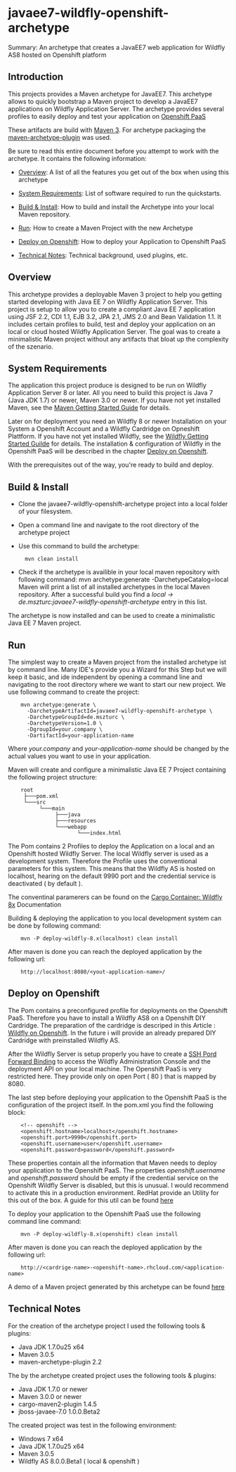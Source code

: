 javaee7-wildfly-openshift-archetype
====================
Summary: An archetype that creates a JavaEE7 web application for Wildfly AS8 hosted on Openshift platform

Introduction
---------------------

This projects provides a Maven archetype for JavaEE7. This archetype allows to quickly bootstrap a Maven project to develop a JavaEE7 applications on Wildfly Application Server. The archetype provides several profiles to easily deploy and test your application on [Openshift PaaS](https://www.openshift.com/)

These artifacts are build with [Maven 3](http://maven.apache.org/docs/3.0.5/release-notes.html). For archetype packaging the [maven-archetype-plugin](http://maven.apache.org/archetype/maven-archetype-plugin/) was used.

Be sure to read this entire document before you attempt to work with the archetype. It contains the following information:


* [Overview](#overview): A list of all the features you get out of the box when using this archetype

* [System Requirements](#system): List of software required to run the quickstarts.

* [Build & Install](#build): How to build and install the Archetype into your local Maven repository.

* [Run](#run): How to create a Maven Project with the new Archetype

* [Deploy on Openshift](#deploy): How to deploy your Application to Openshift PaaS

* [Technical Notes](#notes): Technical background, used plugins, etc.



<a id="overview"></a>

Overview
---------------------

This archetype provides a deployable Maven 3 project to help you getting started developing with Java EE 7 on Wildfly Application Server. This project is setup to allow you to create a compliant Java EE 7 application using JSF 2.2, CDI 1.1, EJB 3.2, JPA 2.1, JMS 2.0 and Bean Validation 1.1. It includes certain profiles to build, test and deploy your application on an local or cloud hosted Wildfly Application Server. The goal was to create a minimalistic Maven project without any artifacts that bloat up the complexity of the szenario.

<a id="system"></a>

System Requirements
---------------------

The application this project produce is designed to be run on Wildfly Application Server 8 or later. All you need to build this project is Java 7 (Java JDK 1.7) or newer, Maven 3.0 or newer. If you have not yet installed Maven, see the [Maven Getting Started Guide](http://maven.apache.org/guides/getting-started/index.html) for details. 

Later on for deployment you need an Wildfly 8 or newer Installation on your System a Openshift Account and a Wildfly Cardridge on Opneshift Plattform. If you have not yet installed Wildfly, see the [Wildfly Getting Started Guilde](https://docs.jboss.org/author/display/WFLY8/Getting+Started+Guide) for details. The installation & configuration of Wildfly in the Openshift PaaS will be described in the chapter [Deploy on Openshift](#deploy).

With the prerequisites out of the way, you're ready to build and deploy.


<a id="build"></a>

Build & Install
---------------------
- Clone the javaee7-wildfly-openshift-archetype project into a local folder of your filesystem.
- Open a command line and navigate to the root directory of the archetype project
- Use this command to build the archetype:

        mvn clean install

- Check if the archetype is availible in your local maven repository with following command:
        mvn archetype:generate -DarchetypeCatalog=local
  Maven will print a list of all installed archetypes in the local Maven repository. After a successful build you find a  *local -> de.mszturc:javaee7-wildfly-openshift-archetype* entry in this list.

The archetype is now installed and can be used to create a minimalistic Java EE 7 Maven project.

<a id="run"></a>

Run
---------------------

The simplest way to create a Maven project from the installed archetype ist by command line. Many IDE's provide you a Wizard for this Step but we will keep it basic, and ide independent by opening a command line and navigating to the root directory where we want to start our new project. We use following command to create the project:

        mvn archetype:generate \
          -DarchetypeArtifactId=javaee7-wildfly-openshift-archetype \
          -DarchetypeGroupId=de.mszturc \
          -DarchetypeVersion=1.0 \
          -DgroupId=your.company \
          -DartifactId=your-application-name

Where *your.company* and *your-application-name* should be changed by the actual values you want to use in your application.

Maven will create and configure a minimalistic Java EE 7 Project containing the following project structure:

        root
         ├───pom.xml
         └───src
              └───main
                   ├───java
                   ├───resources
                   └───webapp
                          └───index.html

The Pom contains 2 Profiles to deploy the Application on a local and an Openshift hosted Wildfly Server. The local Wildfly server is used as a development system. Therefore the Profile uses the conventional parameters for this system. This means that the Wildfly AS is hosted on localhost, hearing on the default 9990 port and the credential service is deactivated ( by default ).

The conventinal paramerers can be found on the [Cargo Container: Wildfly 8x](http://cargo.codehaus.org/WildFly+8.x) Documentation

Building & deploying the application to you local development system can be done by following command:

        mvn -P deploy-wildfly-8.x(localhost) clean install

After maven is done you can reach the deployed application by the following url:

        http://localhost:8080/<yout-application-name>/


<a id="deploy"></a>

Deploy on Openshift
---------------------

The Pom contains a preconfigured profile for deployments on the Openshift PaaS. Therefore you have to install a Wildfly AS8 on a Openshift DIY Cardridge. The preparation of the cardridge is descriped in this Article : [Wildfly on Openshift](https://www.openshift.com/blogs/wildfly-on-openshift-interview-with-jboss-developer-stian-thorgersen). In the future i will provide an already prepared DIY Cardridge with preinstalled Wildfly AS.

After the Wildfly Server is setup properly you have to create a [SSH Pord Forward Binding](https://www.openshift.com/blogs/getting-started-with-port-forwarding-on-openshift) to access the Wildfly Administration Console and the deployment API on your local machine. The Openshift PaaS is very restricted here. They provide only on open Port ( 80 ) that is mapped by 8080.

The last step before deploying your application to the Openshift PaaS is the configuration of the project itself. In the pom.xml you find the following block:

        <!-- openshift -->
        <openshift.hostname>localhost</openshift.hostname>
        <openshift.port>9990</openshift.port>
        <openshift.username>user</openshift.username>
        <openshift.password>password</openshift.password>
        

These properties contain all the information that Maven needs to deploy your application to the Openshift PaaS. The properties *openshift.username* and *openshift.password* should be empty if the credential service on the Openshift Wildfly Server is disabled, but this is unusual. I would recommend to activate this in a production environment. RedHat provide an Utility for this out of the box. A guide for this util can be found [here](https://docs.jboss.org/author/display/WFLY8/add-user+utility)

To deploy your application to the Openshift PaaS use the following command line command:

        mvn -P deploy-wildfly-8.x(openshift) clean install
        

After maven is done you can reach the deployed application by the following url:

        http://<cardrige-name>-<openshift-name>.rhcloud.com/<application-name>

A demo of a Maven project generated by this archetype can be found [here](http://wildfly-mszturc.rhcloud.com/basicJEE7)

<a id="notes"></a>

Technical Notes
---------------------

For the creation of the archetype project I used the following tools & plugins:

- Java JDK 1.7.0u25 x64
- Maven 3.0.5
- maven-archetype-plugin 2.2

The by the archetype created project uses the following tools & plugins:

- Java JDK 1.7.0 or newer
- Maven 3.0.0 or newer
- cargo-maven2-plugin 1.4.5
- jboss-javaee-7.0 1.0.0.Beta2

The created project was test in the following environment:

- Windows 7 x64
- Java JDK 1.7.0u25 x64
- Maven 3.0.5
- Wildfly AS 8.0.0.Beta1 ( local & openshift )

